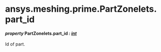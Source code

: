 <a id="ansys-meshing-prime-partzonelets-part-id"></a>

# ansys.meshing.prime.PartZonelets.part_id

<a id="ansys.meshing.prime.PartZonelets.part_id"></a>

#### *property* PartZonelets.part_id *: [int](https://docs.python.org/3.11/library/functions.html#int)*

Id of part.

<!-- !! processed by numpydoc !! -->
